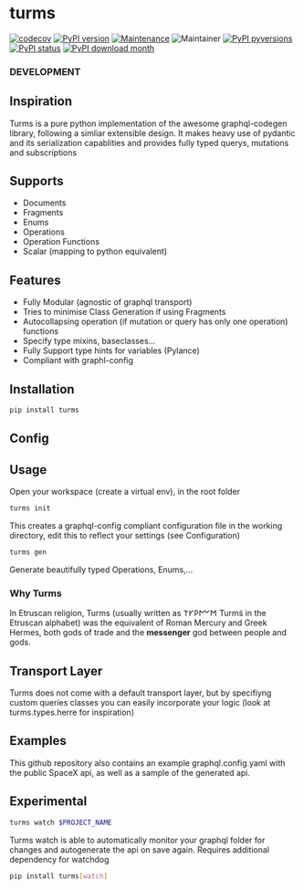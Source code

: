 # turms

[![codecov](https://codecov.io/gh/jhnnsrs/turms/branch/master/graph/badge.svg?token=UGXEA2THBV)](https://codecov.io/gh/jhnnsrs/turms)
[![PyPI version](https://badge.fury.io/py/turms.svg)](https://pypi.org/project/turms/)
[![Maintenance](https://img.shields.io/badge/Maintained%3F-yes-green.svg)](https://pypi.org/project/turms/)
![Maintainer](https://img.shields.io/badge/maintainer-jhnnsrs-blue)
[![PyPI pyversions](https://img.shields.io/pypi/pyversions/turms.svg)](https://pypi.python.org/pypi/turms/)
[![PyPI status](https://img.shields.io/pypi/status/turms.svg)](https://pypi.python.org/pypi/turms/)
[![PyPI download month](https://img.shields.io/pypi/dm/turms.svg)](https://pypi.python.org/pypi/turms/)

### DEVELOPMENT

## Inspiration

Turms is a pure python implementation of the awesome graphql-codegen library, following a simliar extensible design.
It makes heavy use of pydantic and its serialization capablities and provides fully typed querys, mutations and subscriptions

## Supports

- Documents
- Fragments
- Enums
- Operations
- Operation Functions
- Scalar (mapping to python equivalent)

## Features

- Fully Modular (agnostic of graphql transport)
- Tries to minimise Class Generation if using Fragments
- Autocollapsing operation (if mutation or query has only one operation) functions
- Specify type mixins, baseclasses...
- Fully Support type hints for variables (Pylance)
- Compliant with graphl-config

## Installation

```bash
pip install turms
```

## Config

## Usage

Open your workspace (create a virtual env), in the root folder

```bash
turms init
```

This creates a graphql-config compliant configuration file in the working directory, edit this to reflect your settings (see Configuration)

```bash
turms gen
```

Generate beautifully typed Operations, Enums,...

### Why Turms

In Etruscan religion, Turms (usually written as 𐌕𐌖𐌓𐌌𐌑 Turmś in the Etruscan alphabet) was the equivalent of Roman Mercury and Greek Hermes, both gods of trade and the **messenger** god between people and gods.

## Transport Layer

Turms does not come with a default transport layer, but by specifiyng custom queries classes you can easily incorporate your logic (look at turms.types.herre for inspiration)

## Examples

This github repository also contains an example graphql.config.yaml with the public SpaceX api, as well as a sample of the generated api.

## Experimental

```bash
turms watch $PROJECT_NAME
```

Turms watch is able to automatically monitor your graphql folder for changes and autogenerate the api on save again.
Requires additional dependency for watchdog

```bash
pip install turms[watch]
```
